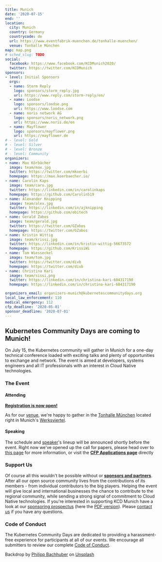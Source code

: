 ```yaml
---
title: Munich
date: '2020-07-15'
end: ''
location:
  city: Munich
  country: Germany
  countrycode: de
  url: https://www.eventfabrik-muenchen.de/tonhalle-muenchen/
  venue: Tonhalle München
map: map.png
# sched_slug: TODO
social:
  facebook: https://www.facebook.com/KCDMunich2020/
  twitter: https://twitter.com/KCDMunich
sponsors:
- level: Initial Sponsors
  orgs:
  - name: Storm Reply
    logo: sponsors/storm_reply.jpg
    url: https://www.reply.com/storm-reply/en/
  - name: Loodse
    logo: sponsors/loodse.png
    url: https://www.loodse.com
  - name: noris network AG
    logo: sponsors/noris_network.png
    url: https://www.noris.de/en
  - name: Mayflower
    logo: sponsors/mayflower.png
    url: https://mayflower.de
# - level: Gold
# - level: Silver
# - level: Bronze
# - level: Community
organizers:
- name: Max Körbächer
  image: team/max.jpg
  twitter: https://twitter.com/mkoerbi
  homepage: https://max.koerbaecher.io/
- name: Carolin Kaps
  image: team/caro.jpg
  twitter: https://linkedin.com/in/carolinkaps
  homepage: https://github.com/Carolin519
- name: Alexander Knipping
  image: team/alex.jpg
  twitter: https://linkedin.com/in/ajknipping
  homepage: https://github.com/obitech
- name: Gerald Zabos
  image: team/gerald.jpg
  twitter: https://twitter.com/GZabos
  homepage: https://twitter.com/GZabos
- name: Kristin Wittig
  image: team/krissi.jpg
  twitter: https://linkedin.com/in/kristin-wittig-56673572
  homepage: https://github.com/KrissiWi
- name: Tom Wiesseckel
  image: team/tom.jpg
  twitter: https://twitter.com/divb
  homepage: https://twitter.com/divb
- name: Christina Kari
  image: team/sissi.png
  twitter: https://linkedin.com/in/christina-kari-604317190
  homepage: https://linkedin.com/in/christina-kari-604317190

organizers_email: organizers-munich@kubernetescommunitydays.org
local_law_enforcement: 110
medical_emergency: 112
cfp_deadline: '2020-05-01'
sponsor_deadline: '2020-07-01'
---
```


## **Kubernetes Community Days** are coming to Munich!

On July 15, the Kubernetes community will gather in Munich for a one-day technical conference loaded with exciting talks and plenty of opportunities to exchange and network. The event is aimed at developers, systems engineers and all IT professionals with an interest in Cloud Native technologies.

### The Event

#### Attending

**[Registration is now open!](https://www.eventbrite.de/e/kubernetes-community-days-munich-2020-tickets-93879631505)**

As for our [venue](venue), we're happy to gather in the [Tonhalle München](https://www.eventfabrik-muenchen.de/tonhalle-muenchen/) located right in Munich's [Werksviertel](https://werksviertel.de/?page_id=410&lang=en).

#### Speaking

The schedule and [speaker](speakers)'s lineup will be announced shortly before the event. Right now we've opened up the call for papers, please head over to [this page](cfp) for more information, or visit the **[CFP Applications page](https://kcdcfpsubmissions.smapply.io/prog/kcd_munich_cfp/)** directly

### Support Us

Of course all this wouldn't be possible without or **[sponsors and partners](sponsor)**. After all our open source community lives from the contributions of its members - from individual contributors to the big players. Helping the event will give local and international businesses the chance to contribute to the regional community, while sending a strong signal of commitment to Cloud Native technologies. If you're interested in supporting KCD Munich have a look at our [sponsoring prospectus](sponsor) (here the [PDF version](/img/2020-munich/sponsoring_prospectus.pdf)). Please [contact us](contact) if you have any questions.

### Code of Conduct

The Kubernetes Community Days are dedicated to providing a harassment-free experience for participants at all of our events. We encourage all submitters to review our complete [Code of Conduct](https://kubernetescommunitydays.org/code-of-conduct/).

Backdrop by [Philipp Bachhuber](https://unsplash.com/@philippbachhuber) on [Unsplash](https://unsplash.com/photos/dgWlxsytiYA)
